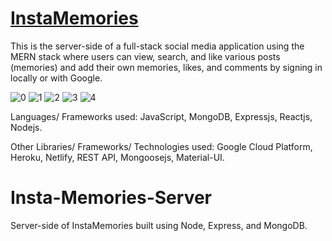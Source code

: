 # [InstaMemories](https://l20-instamemories.netlify.app/posts)
This is the server-side of a full-stack social media application using the MERN stack where users can view, search, and like various posts (memories) and add their own memories, likes, and comments by signing in locally or with Google.

![0](https://user-images.githubusercontent.com/49761123/127599103-f427a121-5791-4c27-ab59-4e445ecc86c6.jpg)
![1](https://user-images.githubusercontent.com/49761123/127599111-15649eba-6231-4c1d-a4e0-94ad111d9bb6.jpg)
![2](https://user-images.githubusercontent.com/49761123/127599112-648a445e-092f-4498-9451-a64502b980dc.jpg)
![3](https://user-images.githubusercontent.com/49761123/127599114-248489fb-3580-4720-8bc5-246bf6d515e2.jpg)
![4](https://user-images.githubusercontent.com/49761123/127599116-55952fca-e039-4340-83f9-b961beba591a.jpg)

Languages/ Frameworks used: JavaScript, MongoDB, Expressjs, Reactjs, Nodejs.

Other Libraries/ Frameworks/ Technologies used: Google Cloud Platform, Heroku, Netlify, REST API, Mongoosejs, Material-UI.

# Insta-Memories-Server
Server-side of InstaMemories built using Node, Express, and MongoDB.
